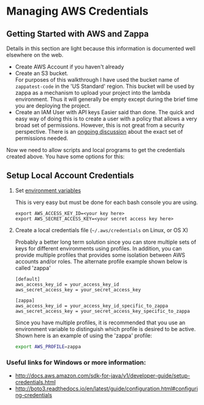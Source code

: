 # Managing AWS Credentials

## Getting Started with AWS and Zappa

Details in this section are light because this information is documented well elsewhere on the web.

* Create AWS Account if you haven't already
* Create an S3 bucket.  
   For purposes of this walkthrough I have used the bucket name of `zappatest-code` in the 'US Standard' region.  This bucket will be used by zappa as a mechanism to upload your project into the lambda environment.  Thus it will generally be empty except during the brief time you are deploying the project.
* Create an IAM User with API keys
   Easier said than done.  The quick and easy way of doing this is to create a user with a policy that allows a very broad set of permissions.  However, this is not great from a security perspective. There is an [ongoing discussion](https://github.com/Miserlou/Zappa/issues/244) about the exact set of permissions needed.

Now we need to allow scripts and local programs to get the credentials created above.  You have some options for this:

## Setup Local Account Credentials

1. Set [environment variables](https://github.com/Miserlou/Zappa/issues/244)

    This is very easy but must be done for each bash console you are using.
   
    ```
    export AWS_ACCESS_KEY_ID=<your key here>
    export AWS_SECRET_ACCESS_KEY=<your secret access key here>
    ```
   
2. Create a local credentials file (`~/.aws/credentials` on Linux, or OS X)

	 Probably a better long term solution since you can store multiple 
	 sets of keys for different environments using profiles.  In addition, you can provide multiple profiles that provides some isolation between AWS accounts and/or roles.  The alternate profile example shown below is called 'zappa'

    ```
    [default]
    aws_access_key_id = your_access_key_id
    aws_secret_access_key = your_secret_access_key

    [zappa]
    aws_access_key_id = your_access_key_id_specific_to_zappa
    aws_secret_access_key = your_secret_access_key_specific_to_zappa
    ```

    Since you have multiple profiles, it is recommended that you use an environment variable to distinguish which profile is desired to be active.  Shown here is an example of using the 'zappa' profile:

    ```sh
    export AWS_PROFILE=zappa
    ```

### Useful links for Windows or more information:

* http://docs.aws.amazon.com/sdk-for-java/v1/developer-guide/setup-credentials.html
* http://boto3.readthedocs.io/en/latest/guide/configuration.html#configuring-credentials
